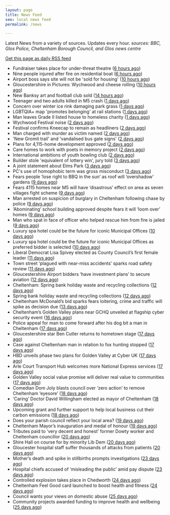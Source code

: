 ```yaml
---
layout: page
title: News Feed
seo: local news feed
permalink: /news

---
```


Latest News from a variety of sources. Updates every hour.
_sources: BBC, Glos Police, Cheltenham Borough Council, and Glos news centre_

[Get this page as daily RSS feed](/daily.rss)

<!-- news_marker starts -->
- Fundraiser takes place for under-threat theatre ([6 hours ago](https://www.bbc.com/news/articles/c4gk0edy66yo))
- Nine people injured after fire on residential boat ([6 hours ago](https://www.bbc.com/news/articles/crr7xz5r2z9o))
- Airport boss says site will not be 'sold for housing' ([10 hours ago](https://www.bbc.com/news/articles/cnv1gj0dl4eo))
- Gloucestershire in Pictures: Wychwood and cheese rolling ([10 hours ago](https://www.bbc.com/news/articles/cj42qe4nqn5o))
- New Banksy art and football club sold ([14 hours ago](https://www.bbc.com/news/articles/cm2k124zz33o))
- Teenager and two adults killed in M5 crash ([1 days ago](https://www.bbc.com/news/articles/czxy3n361pgo))
- Concern over winter ice rink damaging park grass ([1 days ago](https://www.bbc.com/news/articles/cq540604wj4o))
- LGBTQIA+ map 'promotes belonging' at rail stations ([1 days ago](https://www.bbc.com/news/articles/cy5eq6w3k34o))
- Man leaves Grade II listed house to homeless charity ([1 days ago](https://www.bbc.com/news/articles/c1deelp3dxzo))
- Wychwood Festival noise ([2 days ago](https://www.cheltenham.gov.uk/news/article/3016/wychwood_festival_noise))
- Festival confirms Kneecap to remain as headliners ([2 days ago](https://www.bbc.com/news/articles/clyg54e88jmo))
- Man charged with murder as victim named ([2 days ago](https://www.bbc.com/news/articles/ce80685p13no))
- 'New Gromit trail' and 'vandalised bus gate signs' ([2 days ago](https://www.bbc.com/news/articles/cpd46d4ndxdo))
- Plans for 4,115-home development approved ([2 days ago](https://www.bbc.com/news/articles/c8xgd99grk5o))
- Care homes to work with poets in memory project ([2 days ago](https://www.bbc.com/news/articles/ceqgg39e97zo))
- International ambitions of youth bowling club ([2 days ago](https://www.bbc.com/news/articles/c628gye549qo))
- Builder stole 'equivalent of lottery win', jury told ([3 days ago](https://www.bbc.com/news/articles/ckgqkx137nno))
- A joint statement about Elms Park ([3 days ago](https://www.cheltenham.gov.uk/news/article/3015/a_joint_statement_about_elms_park))
- PC's use of homophobic term was gross misconduct ([3 days ago](https://www.bbc.com/news/articles/c9wg7dg84zqo))
- Fears people ‘lose right to BBQ in the sun’ as roof will ‘overshadow’ gardens ([9 days ago](https://gloucesternewscentre.co.uk/fears-people-lose-right-to-bbq-in-the-sun-as-roof-will-overshadow-gardens/))
- Fears 4115 homes near M5 will have ‘disastrous’ effect on area as seven villages fight scheme ([9 days ago](https://gloucesternewscentre.co.uk/fears-4115-homes-near-m5-will-have-disastrous-effect-on-area-as-seven-villages-fight-scheme/))
- Man arrested on suspicion of burglary in Cheltenham following chase by police ([9 days ago](https://gloucesternewscentre.co.uk/man-arrested-on-suspicion-of-burglary-in-cheltenham-following-chase-by-police/))
- ‘Abominating’ school building approved despite fears it will ‘loom over’ homes ([9 days ago](https://gloucesternewscentre.co.uk/abominating-school-building-approved-despite-fears-it-will-loom-over-homes/))
- Man who spat in face of officer who helped rescue him from fire is jailed ([9 days ago](https://gloucesternewscentre.co.uk/man-who-spat-in-face-of-officer-who-helped-rescue-him-from-fire-is-jailed/))
- Luxury spa hotel could be the future for iconic Municipal Offices ([10 days ago](https://gloucesternewscentre.co.uk/luxury-spa-hotel-could-be-the-future-for-iconic-municipal-offices/))
- Luxury spa hotel could be the future for iconic Municipal Offices as preferred bidder is selected ([10 days ago](https://www.cheltenham.gov.uk/news/article/3014/luxury_spa_hotel_could_be_the_future_for_iconic_municipal_offices_as_preferred_bidder_is_selected))
- Liberal Democrat Lisa Spivey elected as County Council’s first female leader ([11 days ago](https://gloucesternewscentre.co.uk/liberal-democrat-lisa-spivey-elected-as-county-councils-first-female-leader/))
- Town street ‘plagued with near-miss accidents’ sparks road safety review ([11 days ago](https://gloucesternewscentre.co.uk/town-street-plagued-with-near-miss-accidents-sparks-road-safety-review/))
- Gloucestershire Airport bidders ‘have investment plans’ to secure aviation ([12 days ago](https://gloucesternewscentre.co.uk/gloucestershire-airport-bidders-have-investment-plans-to-secure-aviation/))
- Cheltenham: Spring bank holiday waste and recycling collections ([12 days ago](https://gloucesternewscentre.co.uk/cheltenham-spring-bank-holiday-waste-and-recycling-collections/))
- Spring bank holiday waste and recycling collections ([12 days ago](https://www.cheltenham.gov.uk/news/article/3013/spring_bank_holiday_waste_and_recycling_collections))
- Cheltenham McDonald’s bid sparks fears loitering, crime and traffic will spike as decision due ([13 days ago](https://gloucesternewscentre.co.uk/cheltenham-mcdonalds-bid-sparks-fears-loitering-crime-and-traffic-will-spike-as-decision-due/))
- Cheltenham’s Golden Valley plans near GCHQ unveiled at flagship cyber security event ([16 days ago](https://gloucesternewscentre.co.uk/cheltenhams-golden-valley-plans-near-gchq-unveiled-at-flagship-cyber-security-event/))
- Police appeal for man to come forward after his dog bit a man in Cheltenham ([17 days ago](https://gloucesternewscentre.co.uk/police-appeal-for-man-to-come-forward-after-his-dog-bit-a-man-in-cheltenham/))
- Gloucestershire star Ben Cutler returns to hometown stage ([17 days ago](https://gloucesternewscentre.co.uk/gloucestershire-star-ben-cutler-returns-to-hometown-stage/))
- Case against Cheltenham man in relation to fox hunting stopped ([17 days ago](https://gloucesternewscentre.co.uk/case-against-cheltenham-man-in-relation-to-fox-hunting-stopped/))
- HBD unveils phase two plans for Golden Valley at Cyber UK ([17 days ago](https://www.cheltenham.gov.uk/news/article/3012/hbd_unveils_phase_two_plans_for_golden_valley_at_cyber_uk))
- Arle Court Transport Hub welcomes more National Express services ([17 days ago](https://gloucesternewscentre.co.uk/arle-court-transport-hub-welcomes-more-national-express-services/))
- Golden Valley social value promise will deliver real value to communities ([17 days ago](https://www.cheltenham.gov.uk/news/article/3011/golden_valley_social_value_promise_will_deliver_real_value_to_communities))
- Comedian Dom Joly blasts council over ‘zero action’ to remove Cheltenham ‘eyesore’ ([18 days ago](https://gloucesternewscentre.co.uk/comedian-dom-joly-blasts-council-over-zero-action-to-remove-cheltenham-eyesore/))
- ‘Caring’ Doctor David Willingham elected as mayor of Cheltenham ([18 days ago](https://gloucesternewscentre.co.uk/caring-doctor-david-willingham-elected-as-mayor-of-cheltenham/))
- Upcoming grant and further support to help local business cut their carbon emissions ([18 days ago](https://www.cheltenham.gov.uk/news/article/3010/upcoming_grant_and_further_support_to_help_local_business_cut_their_carbon_emissions))
- Does your parish council reflect your local area? ([19 days ago](https://www.cheltenham.gov.uk/news/article/3009/does_your_parish_council_reflect_your_local_area))
- Cheltenham Mayor’s inauguration and medal of honour ([19 days ago](https://www.cheltenham.gov.uk/news/article/3008/cheltenham_mayors_inauguration_and_medal_of_honour))
- Tributes paid to ‘very decent and honest’ former Dowty worker and Cheltenham councillor ([20 days ago](https://gloucesternewscentre.co.uk/tributes-paid-to-very-decent-and-honest-former-dowty-worker-and-cheltenham-councillor/))
- Shire Hall on course for by minority Lib Dem ([20 days ago](https://gloucesternewscentre.co.uk/shire-hall-on-course-for-by-minority-lib-dem/))
- Gloucester hospital staff suffer thousands of attacks from patients ([20 days ago](https://gloucesternewscentre.co.uk/gloucester-hospital-staff-suffer-thousands-of-attacks-from-patients/))
- Mother’s death and spike in stillbirths prompts investigations ([23 days ago](https://gloucesternewscentre.co.uk/mothers-death-and-spike-in-stillbirths-prompts-investigations/))
- Hospital chiefs accused of ‘misleading the public’ amid pay dispute ([23 days ago](https://gloucesternewscentre.co.uk/hospital-chiefs-accused-of-misleading-the-public-amid-pay-dispute/))
- Controlled explosion takes place in Chedworth ([24 days ago](https://gloucesternewscentre.co.uk/controlled-explosion-takes-place-in-chedworth/))
- Cheltenham Feel Good card launched to boost health and fitness ([24 days ago](https://www.cheltenham.gov.uk/news/article/3007/cheltenham_feel_good_card_launched_to_boost_health_and_fitness))
- Council wants your views on domestic abuse ([25 days ago](https://gloucesternewscentre.co.uk/council-wants-your-views-on-domestic-abuse/))
- Community projects awarded funding to improve health and wellbeing ([25 days ago](https://www.cheltenham.gov.uk/news/article/3006/community_projects_awarded_funding_to_improve_health_and_wellbeing))

<!-- news_marker ends -->
